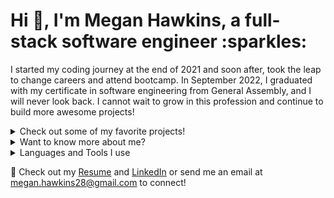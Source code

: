 <h1>Hi 👋, I'm Megan Hawkins, a full-stack software engineer :sparkles:</h1>

I started my coding journey at the end of 2021 and soon after, took the leap to change careers and attend bootcamp. In September 2022, I graduated with my certificate in software engineering from General Assembly, and I will never look back. I cannot wait to grow in this profession and continue to build more awesome projects!


<details>
  <summary>Check out some of my favorite projects!</summary>
  <br>
  <table bordercolor="#66b2b2">
  <tr>
     <td width="33%" valign="top">
      <h3>PinIt :pushpin:</h3>
        <br />
        <p><a href="https://github.com/Mhawkins28/PinIt-Frontend">Repo</a>
        <br />
            <img src="https://media.giphy.com/media/PRtLcJGaijlZJrj8qY/giphy.gif" width="100%" alt="PinIt"/>
        </a>
       <p> <br><br><br>A full-stack MERN, social app where users can see a map consisting of people’s favorite places. These places are pins that users can select and add to their profile. Pins are categorized by cities, so users will have profile pages that list their pins. </p>
    </td>
    <td width="33%" valign="top">
      <h3>Board Game Strategist :game_die:</h3>
        <br />
        <p><a href="https://github.com/Mhawkins28/BoardGame_App">Repo</a> | <a href="https://boardgame-tracker-226c45dc8181.herokuapp.com/">Live App</a></p>
        <br />
            <img src="https://media.giphy.com/media/94qPTyXQNGrjgya2jH/giphy.gif" width="100%" alt="PinIt"/>
        </a>
       <p> A full-stack app that allows the user to store all the boardgames in their collection so that they can keep track of them and be ready for any game night or party. There's flexibility to create, edit, or delete games, making this application unique to each user!</p>
    </td>
  </tr>
   <tr>
    <td width="33%" valign="top">
      <h3>Flashcard App </h3>
        <br />
        <p><a href="https://github.com/Mhawkins28/Flashcard-App">Repo</a> | <a href="https://mhawkins28.github.io/Flashcard-App/start.html">Live App</a></p>
        <br />
            <img src="https://media.giphy.com/media/oRbtahsjAgGlioPB6L/giphy.gif" width="100%" alt="Map It!"/>
        <p>A static, frontend flashcard application to assist people with learning and memorizing concepts of a subject, or a set of subjects. This is the beginning of my coding career, and the first app I created.</p>
  </tr>
</table>
<br>
  </details>
  
  <details>
  <summary>Want to know more about me?</summary><br>
  
  
- 🌍 I'm based in Queens, New York
- ⚖️ I worked as a lawyer for 2 years before I changed careers 
- 🔭 I’m currently working on [LearnThai](https://github.com/Mhawkins28/LearnThai-CLIENT), a MERN app to help learn Thai and keep track of my progress!
- 🌱 I’m currently learning more about **React and React Redux and Native**

<h4 align="left">My Github Stats</h4>

<p>&nbsp;<img src="https://github-readme-stats.vercel.app/api?username=mhawkins28&show_icons=true&locale=en&layout=compact&title_color=1e3a8a&text_color=FFFFFF&icon_color=1e3a8a&bg_color=0891b2&bg&hide_border=true&show_icons=true" alt="mhawkins28" /></p>
<p><img src="https://github-readme-stats.vercel.app/api/top-langs?username=mhawkins28&show_icons=true&locale=en&layout=compact&title_color=1e3a8a&text_color=FFFFFF&bg_color=0891b2&bg&hide_border=true&show_icons=true" alt="mhawkins28" /></p>
</details>


<details>
  <summary>Languages and Tools I use</summary><br>
  
<p align="left"> <a href="https://developer.mozilla.org/en-US/docs/Web/JavaScript" target="_blank" rel="noreferrer"> <img src="https://raw.githubusercontent.com/devicons/devicon/master/icons/javascript/javascript-original.svg" alt="javascript" width="40" height="40"/><a href="https://www.typescriptlang.org/" target="_blank" rel="noreferrer">  <img src="https://raw.githubusercontent.com/devicons/devicon/master/icons/typescript/typescript-original.svg" alt="typescript" width="40" height="40"/> </a> <a href="https://www.w3.org/html/" target="_blank" rel="noreferrer">  <img src="https://raw.githubusercontent.com/devicons/devicon/master/icons/html5/html5-original-wordmark.svg" alt="html5" width="40" height="40"/>  </a> <a href="https://reactjs.org/" target="_blank" rel="noreferrer"> <img src="https://raw.githubusercontent.com/devicons/devicon/master/icons/react/react-original-wordmark.svg" alt="react" width="40" height="40"/>  </a> <a href="https://redux.js.org" target="_blank" rel="noreferrer"> <img src="https://raw.githubusercontent.com/devicons/devicon/master/icons/redux/redux-original.svg" alt="redux" width="40" height="40"/>  </a> <a href="https://reactnative.dev/" target="_blank" rel="noreferrer"> <img src="https://reactnative.dev/img/header_logo.svg" alt="reactnative" width="40" height="40"/>  </a> <a href="https://www.w3schools.com/css/" target="_blank" rel="noreferrer"> <img src="https://raw.githubusercontent.com/devicons/devicon/master/icons/css3/css3-original-wordmark.svg" alt="css3" width="40" height="40"/> </a> <a href="https://sass-lang.com" target="_blank" rel="noreferrer">  <img src="https://raw.githubusercontent.com/devicons/devicon/master/icons/sass/sass-original.svg" alt="sass" width="40" height="40"/> </a> <a href="https://getbootstrap.com" target="_blank" rel="noreferrer"> <img src="https://raw.githubusercontent.com/devicons/devicon/master/icons/bootstrap/bootstrap-plain-wordmark.svg" alt="bootstrap" width="40" height="40"/>  </a> <a href="https://materializecss.com/" target="_blank" rel="noreferrer"> <img src="https://raw.githubusercontent.com/prplx/svg-logos/5585531d45d294869c4eaab4d7cf2e9c167710a9/svg/materialize.svg" alt="materialize" width="40" height="40"/> </a>

<a href="https://expressjs.com" target="_blank" rel="noreferrer"> <img src="https://raw.githubusercontent.com/devicons/devicon/master/icons/express/express-original-wordmark.svg" alt="express" width="40" height="40"/> </a> <a href="https://nodejs.org" target="_blank" rel="noreferrer"> <img src="https://raw.githubusercontent.com/devicons/devicon/master/icons/nodejs/nodejs-original-wordmark.svg" alt="nodejs" width="40" height="40"/> </a> <a href="https://www.mongodb.com/" target="_blank" rel="noreferrer"> <img src="https://raw.githubusercontent.com/devicons/devicon/master/icons/mongodb/mongodb-original-wordmark.svg" alt="mongodb" width="40" height="40"/> </a> <a href="https://www.postgresql.org" target="_blank" rel="noreferrer"> <img src="https://raw.githubusercontent.com/devicons/devicon/master/icons/postgresql/postgresql-original-wordmark.svg" alt="postgresql" width="40" height="40"/> </a>  <a href="https://www.python.org" target="_blank" rel="noreferrer"> <img src="https://raw.githubusercontent.com/devicons/devicon/master/icons/python/python-original.svg" alt="python" width="40" height="40"/> </a>

<a href="https://heroku.com" target="_blank" rel="noreferrer"> <img src="https://www.vectorlogo.zone/logos/heroku/heroku-icon.svg" alt="heroku" width="40" height="40"/> </a> <a href="https://postman.com" target="_blank" rel="noreferrer"> <img src="https://www.vectorlogo.zone/logos/getpostman/getpostman-icon.svg" alt="postman" width="40" height="40"/> </a> <a href="https://git-scm.com/" target="_blank" rel="noreferrer"> <img src="https://www.vectorlogo.zone/logos/git-scm/git-scm-icon.svg" alt="git" width="40" height="40"/> </a> <a href="https://www.figma.com/" target="_blank" rel="noreferrer"> <img src="https://www.vectorlogo.zone/logos/figma/figma-icon.svg" alt="figma" width="40" height="40"/> </a> 
<a href="https://www.sketch.com/" target="_blank" rel="noreferrer"> <img src="https://www.vectorlogo.zone/logos/sketchapp/sketchapp-icon.svg" alt="sketch" width="40" height="40"/> </a> 
 </p>

</details>

📄 Check out my [Resume](https://mhawkins28.github.io/Resume/) and [LinkedIn](https://www.linkedin.com/in/mhawkins28/) or send me an email at megan.hawkins28@gmail.com to connect!


